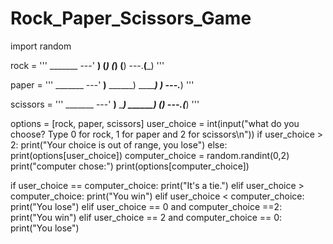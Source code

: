 # Rock_Paper_Scissors_Game

import random

rock = '''
    _______
---'   ____)
      (_____)
      (_____)
      (____)
---.__(___)
'''

paper = '''
    _______
---'   ____)____
          ______)
          _______)
         _______)
---.__________)
'''

scissors = '''
    _______
---'   ____)____
          ______)
       __________)
      (____)
---.__(___)
'''


options = [rock, paper, scissors]
user_choice = int(input("what do you choose? Type 0 for rock, 1 for paper and 2 for scissors\n"))
if user_choice > 2:
  print("Your choice is out of range, you lose")
else:
  print(options[user_choice])
  computer_choice = random.randint(0,2)
  print("computer chose:")
  print(options[computer_choice])



  if user_choice == computer_choice:
    print("It's a tie.")
  elif user_choice > computer_choice:
    print("You win")
  elif user_choice < computer_choice:
    print("You lose")
  elif user_choice == 0 and computer_choice ==2:
    print("You win")
  elif user_choice == 2 and computer_choice == 0:
    print("You lose")
